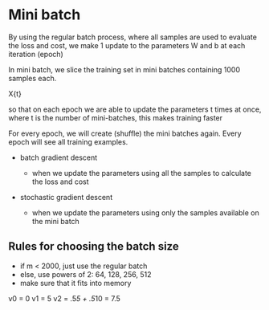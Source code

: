 # Mini batch

By using the regular batch process, where all samples are used to evaluate the loss and cost, we make 1 update to the parameters W and b at each iteration (epoch)

In mini batch, we slice the training set in mini batches containing 1000 samples each.

X{t}

so that on each epoch we are able to update the parameters t times at once, where t is the number of mini-batches, this makes training faster

For every epoch, we will create (shuffle) the mini batches again. Every epoch will see all training examples.


- batch gradient descent
  - when we update the parameters using all the samples to calculate the loss and cost

- stochastic gradient descent
  - when we update the parameters using only the samples available on the mini batch



## Rules for choosing the batch size

- if m < 2000, just use the regular batch
- else, use powers of 2: 64, 128, 256, 512
- make sure that it fits into memory


v0 = 0
v1 = 5
v2 = .5*5 + .5*10 = 7.5
